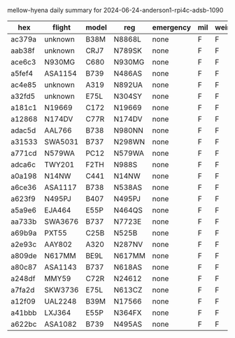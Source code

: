 mellow-hyena daily summary for 2024-06-24-anderson1-rpi4c-adsb-1090

|hex|flight|model|reg|emergency|mil|weirdo|
|--|--|--|--|--|--|--|
|ac379a|unknown|B38M|N8868L|none|F|F|
|aab38f|unknown|CRJ7|N789SK|none|F|F|
|ace6c3|N930MG|C680|N930MG|none|F|F|
|a5fef4|ASA1154|B739|N486AS|none|F|F|
|ac4e85|unknown|A319|N892UA|none|F|F|
|a32fd5|unknown|E75L|N304SY|none|F|F|
|a181c1|N19669|C172|N19669|none|F|F|
|a12868|N174DV|C77R|N174DV|none|F|F|
|adac5d|AAL766|B738|N980NN|none|F|F|
|a31533|SWA5031|B737|N298WN|none|F|F|
|a771cd|N579WA|PC12|N579WA|none|F|F|
|adca6c|TWY201|F2TH|N988S|none|F|F|
|a0a198|N14NW|C441|N14NW|none|F|F|
|a6ce36|ASA1117|B738|N538AS|none|F|F|
|a623f9|N495PJ|B407|N495PJ|none|F|F|
|a5a9e6|EJA464|E55P|N464QS|none|F|F|
|aa733b|SWA3676|B737|N7723E|none|F|F|
|a69b9a|PXT55|C25B|N525B|none|F|F|
|a2e93c|AAY802|A320|N287NV|none|F|F|
|a809de|N617MM|BE9L|N617MM|none|F|F|
|a80c87|ASA1143|B737|N618AS|none|F|F|
|a248df|MMY59|C72R|N24612|none|F|F|
|a7fa2d|SKW3736|E75L|N613CZ|none|F|F|
|a12f09|UAL2248|B39M|N17566|none|F|F|
|a41bbb|LXJ364|E55P|N364FX|none|F|F|
|a622bc|ASA1082|B739|N495AS|none|F|F|
